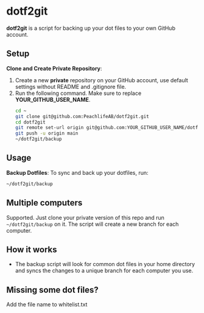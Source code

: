 # dotf2git

**dotf2git** is a script for backing up your dot files to your own GitHub account.

## Setup

**Clone and Create Private Repository**:
1. Create a new **private** repository on your GitHub account, use default settings without README and .gitignore file.
2. Run the following command. Make sure to replace **YOUR_GITHUB_USER_NAME**.
    ```bash
    cd ~
    git clone git@github.com:PeachlifeAB/dotf2git.git
    cd dotf2git
    git remote set-url origin git@github.com:YOUR_GITHUB_USER_NAME/dotf2git.git
    git push -u origin main
    ~/dotf2git/backup
    ```

## Usage

**Backup Dotfiles**: To sync and back up your dotfiles, run:
```bash
~/dotf2git/backup
```

## Multiple computers
Supported. Just clone your private version of this repo and run `~/dotf2git/backup` on it.
The script will create a new branch for each computer.

## How it works
- The backup script will look for common dot files in your home directory and syncs the changes to a unique branch for each computer you use.

## Missing some dot files?
Add the file name to whitelist.txt
